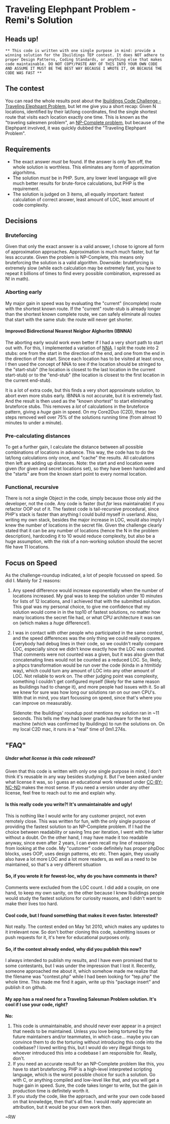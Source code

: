 # Traveling Elephpant Problem - Remi's Solution

## Heads up!
    ** This code is written with one single purpose in mind: provide a winning solution for the Ibuildings TEP contest. It does NOT adhere to proper Design Patterns, Coding Standards, or anything else that makes code maintainable. DO NOT COPY/PASTE ANY OF THIS INTO YOUR OWN CODE AND ASSUME IT MUST BE THE BEST WAY BECAUSE I WROTE IT, OR BECAUSE THE CODE WAS FAST **


## The contest
You can read the whole results post about the [Ibuildings Code Challenge - Traveling Elephpant Problem](http://techportal.ibuildings.com/2010/05/17/the-elephpant-challenge-winners-and-results/), but let me give you a short recap: Given N locations, identified by their lat/long coordinates, find the single shortest route that visits each location exactly one time. This is known as the "traveling salesmen problem", an [NP-Complete problem](http://en.wikipedia.org/wiki/NP-complete), but because of the Elephpant involved, it was quickly dubbed the "Traveling Elephpant Problem". 

## Requirements
* The exact answer *must* be found. If the answer is only 1km off, the whole solution is worthless. This eliminates any form of approximation algorhitms.
* The solution *must* be in PHP. Sure, any lower level language will give much better results for brute-force calculations, but PHP is the requirement.
* The solution is judged on 3 items, all equally important: fastest calculation of correct answer, least amount of LOC, least amount of code complexity.

## Decisions

### Bruteforcing
Given that only the exact answer is a valid answer, I chose to ignore all form of approximation approaches. Approximation is much much faster, but far less accurate. Given the problem is NP-Complete, this means only bruteforcing the solution is a valid algorithm. Downside: bruteforcing is extremely slow (while each calculation may be extremely fast, you have to repeat it billions of times to find every possible combination, expressed as N! in math).

### Aborting early
My major gain in speed was by evaluating the "current" (incomplete) route with the shortest known route. If the "current" route-stub is already longer than the shortest known complete route, we can safely eliminate all routes that start with the same stub: the route will never get shorter. 

#### Improved Bidirectional Nearest Neigbor Alghoritm (IBNNA)
The aborting early would work even better if I had a very short path to start out with. For this, I implemented a variation of [NNA](http://en.wikipedia.org/wiki/Nearest_neighbour_algorithm). I split the route into 2 stubs: one from the start in the direction of the end, and one from the end in the direction of the start. Since each location has to be visited at least once, I then used the concept of NNA to see if the location should be stringed to the "start-stub" (the location is closest to the last location in the current start-stub) or to the "end-stub" (the location is closest to the first location in the current end-stub). 

It is a lot of extra code, but this finds a very short approximate solution, to abort even more stubs early. IBNNA is not accurate, but it is extremely fast. And the result is then used as the "known shortest" to start eliminating bruteforce stubs. This removes a *lot* of calculations in the bruteforce pattern, giving a *huge* gain in speed. On my Core2Duo (C2D), these two steps removed well over 75% of the solutions running time (from almost 10 minutes to under a minute).

### Pre-calculating distances
To get a further gain, I calculate the distance between all possible combinations of locations in advance. This way, the code has to do the lat/long calculations only once, and "cache" the results. All calculations then left are adding up distances. Note: the start and end location were given (for given and secret locations set), so they have been hardcoded and the "starts" are from the known start point to every normal location.

### Functional, recursive
There is not a single Object in the code, simply because those only aid the developer, not the code. Any code is faster (but *far* less maintainable) if you refactor OOP out of it. The fastest code is tail-recursive procedural, since PHP's stack is faster than anything I could build myself in userland. Also, writing my own stack, besides the major increase in LOC, would also imply I knew the number of locations in the secret file. Given the challenge clearly stated that it can be any number of locations (hence the N in the problem description), hardcoding it to 10 would reduce complexity, but also be a huge assumption, with the risk of a non-working solution should the secret file have 11 locations.

## Focus on Speed
As the challenge-roundup indicated, a lot of people focussed on speed. So did I. Mainly for 2 reasons:

1. Any speed difference would increase exponentially when the number of locations increased. My goal was to keep the solution under 10 minutes for lists of 12 locations, and I achieved that with the submitted solution. This goal was my personal choice, to give me confidence that my solution would come in in the top10 of fastest solutions, no matter how many locations the secret file had, or what CPU architecture it was ran on (which makes a *huge* difference!).
2. I was in contact with other people who participated in the same contest, and the speed differences was the only thing we could really compare. Everybody had debug lines in their code, so we couldn't really compare LOC, especially since we didn't know exactly how the LOC was counted. That comments were not counted was a given, but it was also given that concatenating lines would not be counted as a reduced LOC. So, likely, a phpcs transformation would be run over the code (kinda in a htmltidy way), which could turn any amount of LOC into any other amount of LOC. Not reliable to work on. The other judging point was complexity, something I couldn't get configured myself (likely for the same reason as Ibuildings had to change it), and more people had issues with it. So all we knew for sure was how long our solutions ran on our own CPU's. With that in mind, you start focussing on speed, since that's where you can improve on measurably.

    Sidenote: the Ibuildings' roundup post mentions my solution ran in ~11 seconds. This tells me they had lower grade hardware for the test machine (which was confirmed by Ibuildings) to run the solutions on. On my local C2D mac, it runs in a "real" time of 0m1.274s.


## "FAQ"
##### Under what license is this code released?
Given that this code is written with only one single purpose in mind, I don't think it's reusable in any way besides studying it. But I've been asked under what license it was, so I guess an educational work released under [CC-BY-NC-ND](http://creativecommons.org/licenses/by-nc-nd/3.0/) makes the most sense. If you need a version under any other license, feel free to reach out to me and explain why.

#### Is this really code you write?! It's unmaintainable and ugly!
This is nothing like I would write for any customer project, not even remotely close. This was written for fun, with the only single purpose of providing the fastest solution to an NP-Complete problem. If I had the choice between readability or saving 1ms per iteration, I went with the latter without a doubt. On the other hand, I may have made it too readable anyway, since even after 2 years, I can even recall my line of reasoning from looking at the code. My "customer" code definitely has proper phpDoc blocks, uses OOP, uses design patterns, etc etc. Then again, they usually also have a lot more LOC and a lot more readers, as well as a need to be maintained, so that's a very different situation

#### So, if you wrote it for fewest-loc, why do you have comments in there?
Comments were excluded from the LOC count. I did add a couple, on one hand, to keep my own sanity, on the other because I knew Ibuildings people would study the fastest solutions for curiosity reasons, and I didn't want to make their lives too hard. 

#### Cool code, but I found something that makes it even faster. Interested?
Not really. The contest ended on May 1st 2010, which makes any updates to it irrelevant now. So don't bother cloning this code, submitting issues or push requests for it, it's here for educational purposes only.

#### So, if the contest already ended, why did you publish this now? 
I always intended to publish my results, and I have even promised that to some contestants, but I was under the impression that I lost it. Recently, someone approached me about it, which somehow made me realize that the filename was "contest.php" while I had been looking for "tep.php" the whole time. This made me find it again, write up this "package insert" and publish it on github.

#### My app has a real need for a Traveling Salesman Problem solution. It's cool if I use your code, right?
**No:**

1. This code is unmaintainable, and should never ever appear in a project that needs to be maintained. Unless you love being tortured by the future maintainers and/or teammates, in which case… maybe you can convince them to do the torturing without introducing this code into the codebase? I loved writing this, but I would do very illegal things to whoever introduced this into a codebase I am responsible for. Really, don't. 
1. If you need an accurate result for an NP-Complete problem like this, you have to start bruteforcing. PHP is a high-level interpreted scripting language, which is the worst possible choice for such a solution. Go with C, or anything compiled and low-level like that, and you will get a huge gain in speed. Sure, the code takes longer to write, but the gain in production time is definitely worth it.
1. If you study the code, like the approach, and write your own code based on that knowledge, then that's all fine. I would really appreciate an attribution, but it would be your own work then. 

~RW